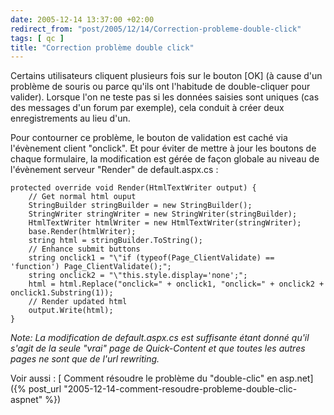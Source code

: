 ```yaml
---
date: 2005-12-14 13:37:00 +02:00
redirect_from: "post/2005/12/14/Correction-probleme-double-click"
tags: [ qc ]
title: "Correction problème double click"
---
```


Certains utilisateurs cliquent plusieurs fois sur le bouton [OK] (à cause
d'un problème de souris ou parce qu'ils ont l'habitude de double-cliquer pour
valider). Lorsque l'on ne teste pas si les données saisies sont uniques (cas
des messages d'un forum par exemple), cela conduit à créer deux enregistrements
au lieu d'un.

Pour contourner ce problème, le bouton de validation est caché via
l'évènement client "onclick". Et pour éviter de mettre à jour les boutons de
chaque formulaire, la modification est gérée de façon globale au niveau de
l'évènement serveur "Render" de default.aspx.cs :

```
protected override void Render(HtmlTextWriter output) {
    // Get normal html ouput
    StringBuilder stringBuilder = new StringBuilder();
    StringWriter stringWriter = new StringWriter(stringBuilder);
    HtmlTextWriter htmlWriter = new HtmlTextWriter(stringWriter);
    base.Render(htmlWriter);
    string html = stringBuilder.ToString();
    // Enhance submit buttons
    string onclick1 = "\"if (typeof(Page_ClientValidate) == 'function') Page_ClientValidate();";
    string onclick2 = "\"this.style.display='none';";
    html = html.Replace("onclick=" + onclick1, "onclick=" + onclick2 + onclick1.Substring(1));
    // Render updated html
    output.Write(html);
}
```

*Note: La modification de default.aspx.cs est suffisante étant donné qu'il
s'agit de la seule "vrai" page de Quick-Content et que toutes les autres pages
ne sont que de l'url rewriting.*

Voir aussi : [
Comment résoudre le problème du "double-clic" en asp.net]({% post_url "2005-12-14-comment-resoudre-probleme-double-clic-aspnet" %})
